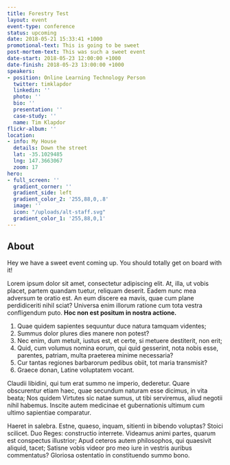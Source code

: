 ```yaml
---
title: Forestry Test
layout: event
event-type: conference
status: upcoming
date: 2018-05-21 15:33:41 +1000
promotional-text: This is going to be sweet
post-mortem-text: This was such a sweet event
date-start: 2018-05-23 12:00:00 +1000
date-finish: 2018-05-23 13:00:00 +1000
speakers:
- position: Online Learning Technology Person
  twitter: timklapdor
  linkedin: ''
  photo: ''
  bio: ''
  presentation: ''
  case-study: ''
  name: Tim Klapdor
flickr-album: ''
location:
- info: My House
  details: Down the street
  lat: -35.1029485
  lng: 147.3663067
  zoom: 17
hero:
- full_screen: ''
  gradient_corner: ''
  gradient_side: left
  gradient_color_2: '255,88,0,.8'
  image: ''
  icon: "/uploads/alt-staff.svg"
  gradient_color_1: '255,88,0,1'
---
```

## About

Hey we have a sweet event coming up. You should totally get on board with it!

Lorem ipsum dolor sit amet, consectetur adipiscing elit. At, illa, ut vobis placet, partem quandam tuetur, reliquam deserit. Eadem nunc mea adversum te oratio est. An eum discere ea mavis, quae cum plane perdidiceriti nihil sciat? Universa enim illorum ratione cum tota vestra confligendum puto. **Hoc non est positum in nostra actione.** 

1. Quae quidem sapientes sequuntur duce natura tamquam videntes;
2. Summus dolor plures dies manere non potest?
3. Nec enim, dum metuit, iustus est, et certe, si metuere destiterit, non erit;
4. Quid, cum volumus nomina eorum, qui quid gesserint, nota nobis esse, parentes, patriam, multa praeterea minime necessaria?
5. Cur tantas regiones barbarorum pedibus obiit, tot maria transmisit?
6. Graece donan, Latine voluptatem vocant.

Claudii libidini, qui tum erat summo ne imperio, dederetur. Quare obscurentur etiam haec, quae secundum naturam esse dicimus, in vita beata; Nos quidem Virtutes sic natae sumus, ut tibi serviremus, aliud negotii nihil habemus. Inscite autem medicinae et gubernationis ultimum cum ultimo sapientiae comparatur. 

Haeret in salebra. Estne, quaeso, inquam, sitienti in bibendo voluptas? Stoici scilicet. Duo Reges: constructio interrete. Videamus animi partes, quarum est conspectus illustrior; Apud ceteros autem philosophos, qui quaesivit aliquid, tacet; Satisne vobis videor pro meo iure in vestris auribus commentatus? Gloriosa ostentatio in constituendo summo bono. 